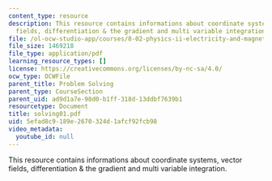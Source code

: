 ```yaml
---
content_type: resource
description: This resource contains informations about coordinate systems, vector
  fields, differentiation & the gradient and multi variable integration.
file: /ol-ocw-studio-app/courses/8-02-physics-ii-electricity-and-magnetism-spring-2007/5efad8c9189e2670324d1afcf92fcb98_solving01.pdf
file_size: 1469218
file_type: application/pdf
learning_resource_types: []
license: https://creativecommons.org/licenses/by-nc-sa/4.0/
ocw_type: OCWFile
parent_title: Problem Solving
parent_type: CourseSection
parent_uid: ad9d1a7e-98d0-b1ff-318d-13ddbf7639b1
resourcetype: Document
title: solving01.pdf
uid: 5efad8c9-189e-2670-324d-1afcf92fcb98
video_metadata:
  youtube_id: null
---
```

This resource contains informations about coordinate systems, vector fields, differentiation & the gradient and multi variable integration.